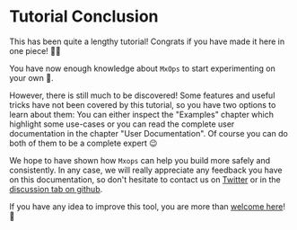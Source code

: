 # Tutorial Conclusion

This has been quite a lengthy tutorial! Congrats if you have made it here in one piece! 💪💯

You have now enough knowledge about `MxOps` to start experimenting on your own 🚀.

However, there is still much to be discovered! Some features and useful tricks have not been covered by this tutorial, so you have two options to learn about them: You can either inspect the "Examples" chapter which highlight some use-cases or you can read the complete user documentation in the chapter "User Documentation". Of course you can do both of them to be a complete expert 😉

We hope to have shown how `Mxops` can help you build more safely and consistently. In any case, we will really appreciate any feedback you have on this documentation, so don't hesitate to contact us on [Twitter](https://twitter.com/catenscia) or in the [discussion tab on github](https://github.com/Catenscia/MxOps/discussions/categories/feedback).

If you have any idea to improve this tool, you are more than [welcome here](https://github.com/Catenscia/MxOps/discussions/categories/ideas)! 🤗
